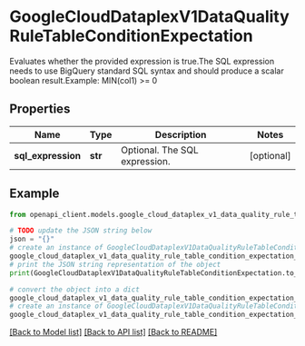 # GoogleCloudDataplexV1DataQualityRuleTableConditionExpectation

Evaluates whether the provided expression is true.The SQL expression needs to use BigQuery standard SQL syntax and should produce a scalar boolean result.Example: MIN(col1) >= 0

## Properties

Name | Type | Description | Notes
------------ | ------------- | ------------- | -------------
**sql_expression** | **str** | Optional. The SQL expression. | [optional] 

## Example

```python
from openapi_client.models.google_cloud_dataplex_v1_data_quality_rule_table_condition_expectation import GoogleCloudDataplexV1DataQualityRuleTableConditionExpectation

# TODO update the JSON string below
json = "{}"
# create an instance of GoogleCloudDataplexV1DataQualityRuleTableConditionExpectation from a JSON string
google_cloud_dataplex_v1_data_quality_rule_table_condition_expectation_instance = GoogleCloudDataplexV1DataQualityRuleTableConditionExpectation.from_json(json)
# print the JSON string representation of the object
print(GoogleCloudDataplexV1DataQualityRuleTableConditionExpectation.to_json())

# convert the object into a dict
google_cloud_dataplex_v1_data_quality_rule_table_condition_expectation_dict = google_cloud_dataplex_v1_data_quality_rule_table_condition_expectation_instance.to_dict()
# create an instance of GoogleCloudDataplexV1DataQualityRuleTableConditionExpectation from a dict
google_cloud_dataplex_v1_data_quality_rule_table_condition_expectation_from_dict = GoogleCloudDataplexV1DataQualityRuleTableConditionExpectation.from_dict(google_cloud_dataplex_v1_data_quality_rule_table_condition_expectation_dict)
```
[[Back to Model list]](../README.md#documentation-for-models) [[Back to API list]](../README.md#documentation-for-api-endpoints) [[Back to README]](../README.md)


